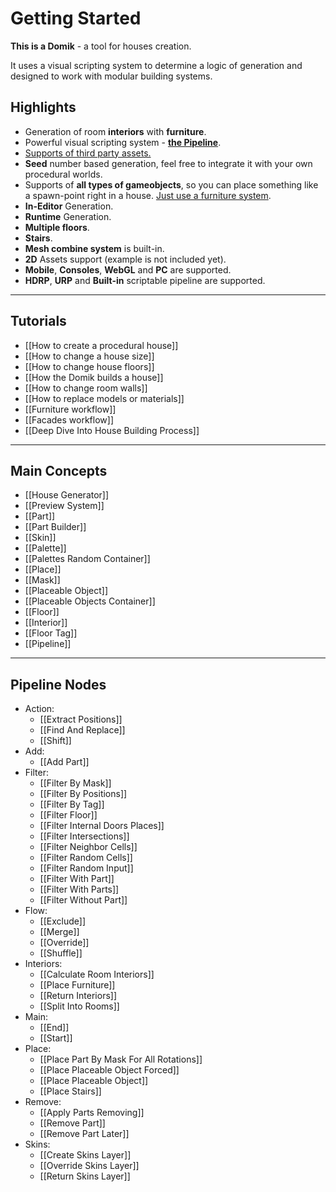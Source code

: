 # **Getting Started**

**This is a Domik** - a tool for houses creation.  

It uses a visual scripting system to determine a logic of generation and designed to work with modular building systems. 
## **Highlights**
- Generation of room **interiors** with **furniture**.
- Powerful visual scripting system - [**the Pipeline**](Introduction%20to%20the%20Pipeline.md).
- [Supports of third party assets.](How%20to%20replace%20models%20or%20materials.md)
- **Seed** number based generation, feel free to integrate it with your own procedural worlds.
- Supports of **all types of gameobjects**, so you can place something like a spawn-point right in a house. [Just use a furniture system](Furniture%20workflow.md).
- **In-Editor** Generation.
- **Runtime** Generation.
- **Multiple floors**.
- **Stairs**.
- **Mesh combine system** is built-in.
- **2D** Assets support (example is not included yet).
- **Mobile**, **Consoles**, **WebGL** and **PC** are supported.
- **HDRP**, **URP** and **Built-in** scriptable pipeline are supported.

---

## Tutorials
- [[How to create a procedural house]]
- [[How to change a house size]]
- [[How to change house floors]]
- [[How the Domik builds a house]]
- [[How to change room walls]]
- [[How to replace models or materials]]
- [[Furniture workflow]]
- [[Facades workflow]]
- [[Deep Dive Into House Building Process]]

---

## Main Concepts
- [[House Generator]]
- [[Preview System]]
- [[Part]]
- [[Part Builder]]
- [[Skin]]
- [[Palette]]
- [[Palettes Random Container]]
- [[Place]]
- [[Mask]]
- [[Placeable Object]]
- [[Placeable Objects Container]]
- [[Floor]]
- [[Interior]]
- [[Floor Tag]]
- [[Pipeline]]

---

## Pipeline Nodes

- Action:
	- [[Extract Positions]]
	- [[Find And Replace]]
	- [[Shift]]
- Add:
	- [[Add Part]]
- Filter:
	- [[Filter By Mask]]
	- [[Filter By Positions]]
	- [[Filter By Tag]]
	- [[Filter Floor]]
	- [[Filter Internal Doors Places]]
	- [[Filter Intersections]]
	- [[Filter Neighbor Cells]]
	- [[Filter Random Cells]]
	- [[Filter Random Input]]
	- [[Filter With Part]]
	- [[Filter With Parts]]
	- [[Filter Without Part]]
- Flow:
	- [[Exclude]]
	- [[Merge]]
	- [[Override]]
	- [[Shuffle]]
- Interiors:
	- [[Calculate Room Interiors]]
	- [[Place Furniture]]
	- [[Return Interiors]]
	- [[Split Into Rooms]]
- Main:
	- [[End]]
	- [[Start]]
- Place:
	- [[Place Part By Mask For All Rotations]]
	- [[Place Placeable Object Forced]]
	- [[Place Placeable Object]]
	- [[Place Stairs]]
- Remove:
	- [[Apply Parts Removing]]
	- [[Remove Part]]
	- [[Remove Part Later]]
- Skins:
	- [[Create Skins Layer]]
	- [[Override Skins Layer]]
	- [[Return Skins Layer]]

